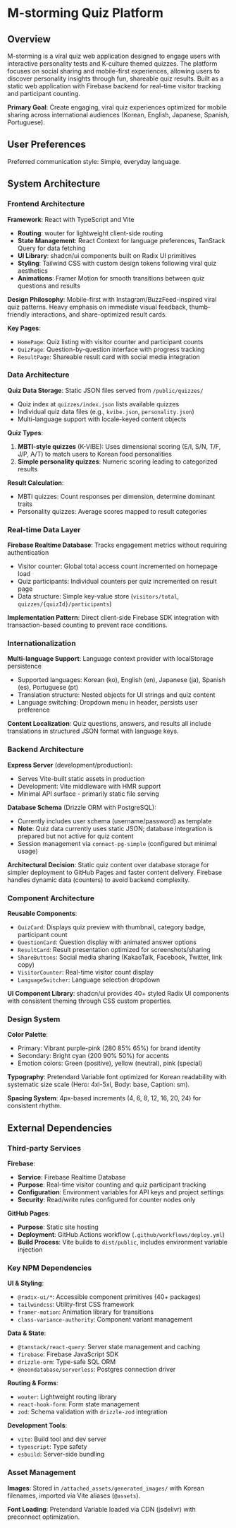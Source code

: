 # M-storming Quiz Platform

## Overview

M-storming is a viral quiz web application designed to engage users with interactive personality tests and K-culture themed quizzes. The platform focuses on social sharing and mobile-first experiences, allowing users to discover personality insights through fun, shareable quiz results. Built as a static web application with Firebase backend for real-time visitor tracking and participant counting.

**Primary Goal**: Create engaging, viral quiz experiences optimized for mobile sharing across international audiences (Korean, English, Japanese, Spanish, Portuguese).

## User Preferences

Preferred communication style: Simple, everyday language.

## System Architecture

### Frontend Architecture

**Framework**: React with TypeScript and Vite
- **Routing**: wouter for lightweight client-side routing
- **State Management**: React Context for language preferences, TanStack Query for data fetching
- **UI Library**: shadcn/ui components built on Radix UI primitives
- **Styling**: Tailwind CSS with custom design tokens following viral quiz aesthetics
- **Animations**: Framer Motion for smooth transitions between quiz questions and results

**Design Philosophy**: Mobile-first with Instagram/BuzzFeed-inspired viral quiz patterns. Heavy emphasis on immediate visual feedback, thumb-friendly interactions, and share-optimized result cards.

**Key Pages**:
- `HomePage`: Quiz listing with visitor counter and participant counts
- `QuizPage`: Question-by-question interface with progress tracking
- `ResultPage`: Shareable result card with social media integration

### Data Architecture

**Quiz Data Storage**: Static JSON files served from `/public/quizzes/`
- Quiz index at `quizzes/index.json` lists available quizzes
- Individual quiz data files (e.g., `kvibe.json`, `personality.json`)
- Multi-language support with locale-keyed content objects

**Quiz Types**:
1. **MBTI-style quizzes** (K-VIBE): Uses dimensional scoring (E/I, S/N, T/F, J/P, A/T) to match users to Korean food personalities
2. **Simple personality quizzes**: Numeric scoring leading to categorized results

**Result Calculation**:
- MBTI quizzes: Count responses per dimension, determine dominant traits
- Personality quizzes: Average scores mapped to result categories

### Real-time Data Layer

**Firebase Realtime Database**: Tracks engagement metrics without requiring authentication
- Visitor counter: Global total access count incremented on homepage load
- Quiz participants: Individual counters per quiz incremented on result page
- Data structure: Simple key-value store (`visitors/total`, `quizzes/{quizId}/participants`)

**Implementation Pattern**: Direct client-side Firebase SDK integration with transaction-based counting to prevent race conditions.

### Internationalization

**Multi-language Support**: Language context provider with localStorage persistence
- Supported languages: Korean (ko), English (en), Japanese (ja), Spanish (es), Portuguese (pt)
- Translation structure: Nested objects for UI strings and quiz content
- Language switching: Dropdown menu in header, persists user preference

**Content Localization**: Quiz questions, answers, and results all include translations in structured JSON format with language keys.

### Backend Architecture

**Express Server** (development/production):
- Serves Vite-built static assets in production
- Development: Vite middleware with HMR support
- Minimal API surface - primarily static file serving

**Database Schema** (Drizzle ORM with PostgreSQL):
- Currently includes user schema (username/password) as template
- **Note**: Quiz data currently uses static JSON; database integration is prepared but not active for quiz content
- Session management via `connect-pg-simple` (configured but minimal usage)

**Architectural Decision**: Static quiz content over database storage for simpler deployment to GitHub Pages and faster content delivery. Firebase handles dynamic data (counters) to avoid backend complexity.

### Component Architecture

**Reusable Components**:
- `QuizCard`: Displays quiz preview with thumbnail, category badge, participant count
- `QuestionCard`: Question display with animated answer options
- `ResultCard`: Result presentation optimized for screenshots/sharing
- `ShareButtons`: Social media sharing (KakaoTalk, Facebook, Twitter, link copy)
- `VisitorCounter`: Real-time visitor count display
- `LanguageSwitcher`: Language selection dropdown

**UI Component Library**: shadcn/ui provides 40+ styled Radix UI components with consistent theming through CSS custom properties.

### Design System

**Color Palette**:
- Primary: Vibrant purple-pink (280 85% 65%) for brand identity
- Secondary: Bright cyan (200 90% 50%) for accents
- Emotion colors: Green (positive), yellow (neutral), pink (special)

**Typography**: Pretendard Variable font optimized for Korean readability with systematic size scale (Hero: 4xl-5xl, Body: base, Caption: sm).

**Spacing System**: 4px-based increments (4, 6, 8, 12, 16, 20, 24) for consistent rhythm.

## External Dependencies

### Third-party Services

**Firebase**:
- **Service**: Firebase Realtime Database
- **Purpose**: Real-time visitor counting and quiz participant tracking
- **Configuration**: Environment variables for API keys and project settings
- **Security**: Read/write rules configured for counter nodes only

**GitHub Pages**:
- **Purpose**: Static site hosting
- **Deployment**: GitHub Actions workflow (`.github/workflows/deploy.yml`)
- **Build Process**: Vite builds to `dist/public`, includes environment variable injection

### Key NPM Dependencies

**UI & Styling**:
- `@radix-ui/*`: Accessible component primitives (40+ packages)
- `tailwindcss`: Utility-first CSS framework
- `framer-motion`: Animation library for transitions
- `class-variance-authority`: Component variant management

**Data & State**:
- `@tanstack/react-query`: Server state management and caching
- `firebase`: Firebase JavaScript SDK
- `drizzle-orm`: Type-safe SQL ORM
- `@neondatabase/serverless`: Postgres connection driver

**Routing & Forms**:
- `wouter`: Lightweight routing library
- `react-hook-form`: Form state management
- `zod`: Schema validation with `drizzle-zod` integration

**Development Tools**:
- `vite`: Build tool and dev server
- `typescript`: Type safety
- `esbuild`: Server-side bundling

### Asset Management

**Images**: Stored in `/attached_assets/generated_images/` with Korean filenames, imported via Vite aliases (`@assets`).

**Font Loading**: Pretendard Variable loaded via CDN (jsdelivr) with preconnect optimization.